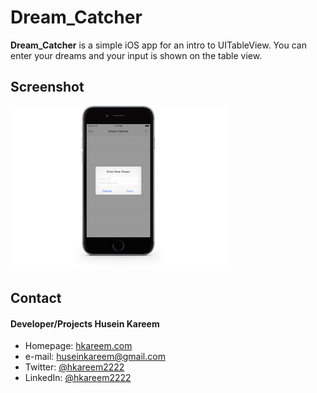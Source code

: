 Dream_Catcher
======
**Dream_Catcher** is a simple iOS app for an intro to UITableView. You can enter your dreams and your input is shown on the table view.

## Screenshot
![Screenshot iOS](/DreamCatcher.png)

## Contact
#### Developer/Projects Husein Kareem
* Homepage: [hkareem.com](http://hkareem.com/)
* e-mail: [huseinkareem@gmail.com](mailto:huseinkareem@gmail.com)
* Twitter: [@hkareem2222](https://twitter.com/hkareem2222)
* LinkedIn: [@hkareem2222](https://www.linkedin.com/in/hkareem2222)